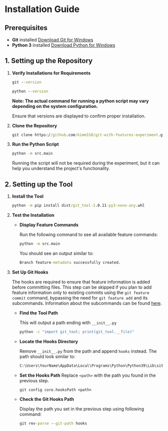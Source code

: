 # Installation Guide

## Prerequisites

- **Git** installed [Download Git for Windows](https://git-scm.com/download/win)
- **Python 3** installed [Download Python for Windows](https://www.python.org/downloads/windows/)

## 1. Setting up the Repository

1. **Verify Installations for Requirements**

    ```cmd
   git --version
    ```
   ```cmd
   python --version
    ```
   
    **Note: The actual command for running a python script may vary depending on the system configuration.**
   
    Ensure that versions are displayed to confirm proper installation.


2. **Clone the Repository**
    ```cmd
   git clone https://github.com/kimm310/git-with-features-experiment.git
    ```


3. **Run the Python Script**
    ```cmd
   python -m src.main
    ```
   Running the script will not be required during the experiment, but it can help you understand the project's functionality.

## 2. Setting up the Tool

1. **Install the Tool**
    ```cmd
   python -m pip install dist/git_tool-1.0.11-py3-none-any.whl
    ```
   
2. **Test the Installation**
   - **Display Feature Commands**

      Run the following command to see all available feature commands:
     ```cmd
     python -m src.main
     ```
      You should see an output similar to:
     ```cmd
     Branch feature-metadata successfully created.
     ```

3. **Set Up Git Hooks**

   The hooks are required to ensure that feature information is added before committing files. This step can be skipped 
   if you plan to add feature information only to existing commits using the `git feature commit` command, bypassing the 
   need for `git feature add` and its subcommands. Information about the subcommands can be found [here]().
   - **Find the Tool Path**
   
     This will output a path ending with `__init__.py`
     ```cmd
     python -c "import git_tool; print(git_tool.__file)"
     ```
   - **Locate the Hooks Directory**
   
     Remove `__init__.py` from the path and append `hooks` instead. The path should look similar to:
     ```cmd
     C:\Users\YourName\AppData\Local\Programs\Python\Python39\Lib\site-packages\git_tool\hooks
     ```
   - **Set the Hooks Path**
     Replace `<path>` with the path you found in the previous step.
     ```cmd
     git config core.hooksPath <path>
     ```
   - **Check the Git Hooks Path**
   
     Display the path you set in the previous step using following command:
     ```cmd
     git rev-parse --git-path hooks
     ```

